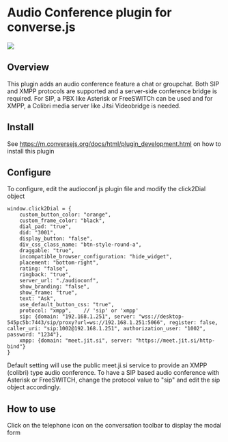 # Audio Conference plugin for converse.js

<img src="https://github.com/conversejs/community-plugins/blob/master/audioconf/audioconf.png" />

## Overview
This plugin adds an audio conference feature a chat or groupchat. Both SIP and XMPP protocols are supported and a server-side conference bridge is required. For SIP, a PBX like Asterisk or FreeSWITCh can be used and for XMPP, a Colibri media server like Jitsi Videobridge is needed.


## Install
See https://m.conversejs.org/docs/html/plugin_development.html on how to install this plugin

## Configure
To configure, edit the audioconf.js plugin file and modify the click2Dial object

```
window.click2Dial = {
    custom_button_color: "orange",
    custom_frame_color: "black",
    dial_pad: "true",
    did: "3001",
    display_button: "false",
    div_css_class_name: "btn-style-round-a",
    draggable: "true",
    incompatible_browser_configuration: "hide_widget",
    placement: "bottom-right",
    rating: "false",
    ringback: "true",
    server_url: "./audioconf",
    show_branding: "false",
    show_frame: "true",
    text: "Ask",
    use_default_button_css: "true",
    protocol: "xmpp",    // 'sip' or 'xmpp'
    sip: {domain: "192.168.1.251", server: "wss://desktop-545pc5b:7443/sip/proxy?url=ws://192.168.1.251:5066", register: false, caller_uri: "sip:1002@192.168.1.251", authorization_user: "1002", password: "1234"},
    xmpp: {domain: "meet.jit.si", server: "https://meet.jit.si/http-bind"}
}
```

Default setting will use the public meet.ji.si service to provide an XMPP (colibri) type audio conference. To have a SIP based audio conference with Asterisk or FreeSWITCH, change the protocol value to "sip" and edit the sip object accordingly.

## How to use
Click on the telephone icon on the conversation toolbar to display the modal form
